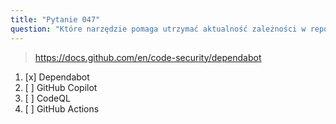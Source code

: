 ```yaml
---
title: "Pytanie 047"
question: "Które narzędzie pomaga utrzymać aktualność zależności w repozytorium?"
---
```



> https://docs.github.com/en/code-security/dependabot
1. [x] Dependabot
1. [ ] GitHub Copilot
1. [ ] CodeQL
1. [ ] GitHub Actions

